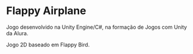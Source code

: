 # Flappy Airplane

<p>Jogo desenvolvido na Unity Engine/C#, na formação de Jogos com Unity da Alura.</p>
<p>Jogo 2D baseado em Flappy Bird.</p>
 

